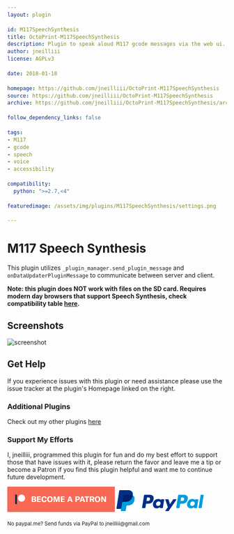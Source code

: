 ```yaml
---
layout: plugin
    
id: M117SpeechSynthesis
title: OctoPrint-M117SpeechSynthesis
description: Plugin to speak aloud M117 gcode messages via the web ui.
author: jneilliii
license: AGPLv3
    
date: 2018-01-18
    
homepage: https://github.com/jneilliii/OctoPrint-M117SpeechSynthesis
source: https://github.com/jneilliii/OctoPrint-M117SpeechSynthesis
archive: https://github.com/jneilliii/OctoPrint-M117SpeechSynthesis/archive/master.zip
    
follow_dependency_links: false
    
tags:
- M117
- gcode
- speech
- voice
- accessibility

compatibility:
  python: ">=2.7,<4"

featuredimage: /assets/img/plugins/M117SpeechSynthesis/settings.png

---
```


# M117 Speech Synthesis

This plugin utilizes ``_plugin_manager.send_plugin_message`` and ``onDataUpdaterPluginMessage`` to communicate between server and client.

**Note: this plugin does NOT work with files on the SD card. Requires modern day browsers that support Speech Synthesis, check compatibility table [here](https://developer.mozilla.org/en-US/docs/Web/API/SpeechSynthesisUtterance#Browser_compatibility).**

## Screenshots

![screenshot](/assets/img/plugins/M117SpeechSynthesis/settings.png)

## Get Help

If you experience issues with this plugin or need assistance please use the issue tracker at the plugin's Homepage linked on the right.

### Additional Plugins

Check out my other plugins [here](https://plugins.octoprint.org/by_author/#jneilliii)

### Support My Efforts
I, jneilliii, programmed this plugin for fun and do my best effort to support those that have issues with it, please return the favor and leave me a tip or become a Patron if you find this plugin helpful and want me to continue future development.

[![Patreon](/assets/img/plugins/M117SpeechSynthesis/patreon-with-text-new.png)](https://www.patreon.com/jneilliii) [![paypal](/assets/img/plugins/M117SpeechSynthesis/paypal-with-text.png)](https://paypal.me/jneilliii)

<small>No paypal.me? Send funds via PayPal to jneilliii&#64;gmail&#46;com</small>
